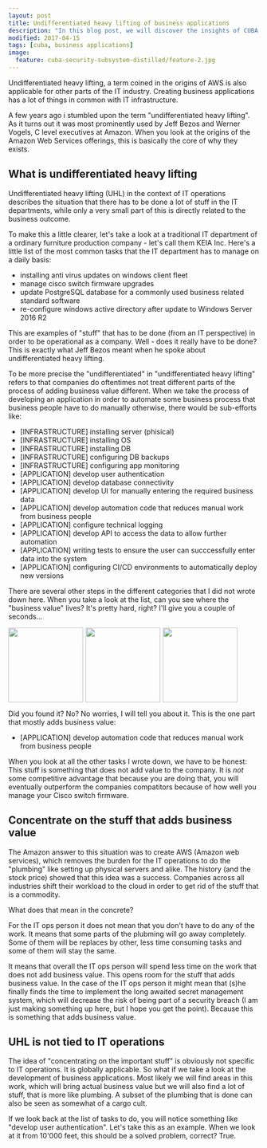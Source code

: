 ```yaml
---
layout: post
title: Undifferentiated heavy lifting of business applications
description: "In this blog post, we will discover the insights of CUBA's Security subsystem and how different business security requirements can be achieved."
modified: 2017-04-15
tags: [cuba, business applications]
image:
  feature: cuba-security-subsystem-distilled/feature-2.jpg
---
```


Undifferentiated heavy lifting, a term coined in the origins of AWS is also applicable for other parts of the IT industry. Creating business applications has a lot of things in common with IT infrastructure.

<!-- more -->

A few years ago i stumbled upon the term "undifferentiated heavy lifting". As it turns out it was most prominently used by Jeff Bezos and Werner Vogels, C level executives at Amazon. When you look at the origins of the Amazon Web Services offerings, this is basically the core of why they exists.


## What is undifferentiated heavy lifting

Undifferentiated heavy lifting (UHL) in the context of IT operations describes the situation that there has to be done a lot of stuff in the IT departments, while only a very small part of this is directly related to the business outcome.

To make this a little clearer, let's take a look at a traditional IT department of a ordinary furniture production company - let's call them KEIA Inc. Here's a little list of the most common tasks that the IT department has to manage on a daily basis:

* installing anti virus updates on windows client fleet
* manage cisco switch firmware upgrades
* update PostgreSQL database for a commonly used business related standard software
* re-configure windows active directory after update to Windows Server 2016 R2

This are examples of "stuff" that has to be done (from an IT perspective) in order to be operational as a company. Well - does it really have to be done? This is exactly what Jeff Bezos meant when he spoke about undifferentiated heavy lifting.

To be more precise the "undifferentiated" in "undifferentiated heavy lifting" refers to that companies do oftentimes not treat different parts of the process of adding business value different. When we take the process of developing an application in order to automate some business process that business people have to do manually otherwise, there would be sub-efforts like:

* [INFRASTRUCTURE] installing server (phisical)
* [INFRASTRUCTURE] installing OS
* [INFRASTRUCTURE] installing DB
* [INFRASTRUCTURE] configuring DB backups
* [INFRASTRUCTURE] configuring app monitoring
* [APPLICATION] develop user authentication
* [APPLICATION] develop database connectivity
* [APPLICATION] develop UI for manually entering the required business data
* [APPLICATION] develop automation code that reduces manual work from business people
* [APPLICATION] configure technical logging
* [APPLICATION] develop API to access the data to allow further automation
* [APPLICATION] writing tests to ensure the user can succcessfully enter data into the system
* [APPLICATION] configuring CI/CD environments to automatically deploy new versions


There are several other steps in the different categories that I did not wrote down here. When you take a look at the list, can you see where the "business value" lives? It's pretty hard, right? I'll give you a couple of seconds...

<div>
<img style="height: 150px; float: left; margin-right: 5px;" src="https://media.giphy.com/media/xf20D8HzvTQzu/giphy.gif" />
<img style="height: 150px; float: left; margin-right: 5px;" src="https://media.giphy.com/media/o5oLImoQgGsKY/giphy.gif" />
<img style="height: 150px;" src="https://media.giphy.com/media/aqFRBqGjnznd6/giphy.gif" />
</div>

Did you found it? No? No worries, I will tell you about it. This is the one part that mostly adds business value:

* [APPLICATION] develop automation code that reduces manual work from business people


When you look at all the other tasks I wrote down, we have to be honest: This stuff is something that does not add value to the company. It is *not* some competitive advantage that because you are doing that, you will eventually outperform the companies compatitors because of how well you manage your Cisco switch firmware.

## Concentrate on the stuff that adds business value

The Amazon answer to this situation was to create AWS (Amazon web services), which removes the burden for the IT operations to do the "plumbing" like setting up physical servers and alike. The history (and the stock price) showed that this idea was a success. Companies across all industries shift their workload to the cloud in order to get rid of the stuff that is a commodity.

What does that mean in the concrete?

For the IT ops person it does not mean that you don't have to do any of the work. It means that some parts of the plubming will go away completely. Some of them will be replaces by other, less time consuming tasks and some of them will stay the same.

It means that overall the IT ops person will spend less time on the work that does not add business value. This opens room for the stuff that adds business value. In the case of the IT ops person it might mean that (s)he finally finds the time to implement the long awaited secret management system, which will decrease the risk of being part of a security breach (I am just making something up here, but I hope you get the point). Because this is something that adds business value.


## UHL is not tied to IT operations

The idea of "concentrating on the important stuff" is obviously not specific to IT operations. It is globally applicable. So what if we take a look at the development of business applications. Most likely we will find areas in this work, which will bring actual business value but we will also find a lot of stuff, that is more like plumbing. A subset of the plumbing that is done can also be seen as somewhat of a cargo cult.

If we look back at the list of tasks to do, you will notice something like "develop user authentication". Let's take this as an example. When we look at it from 10'000 feet, this should be a solved problem, correct? True. 
